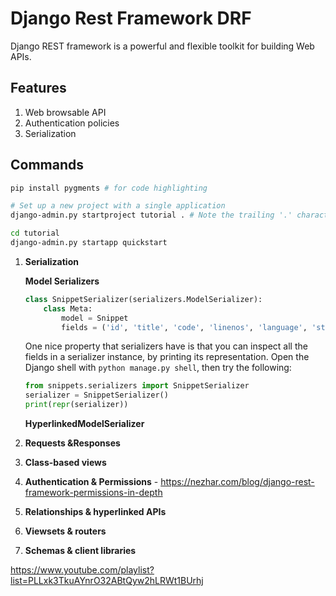 # Django Rest Framework DRF

Django REST framework is a powerful and flexible toolkit for building Web APIs.

## Features

1. Web browsable API
2. Authentication policies
3. Serialization

## Commands

```bash
pip install pygments # for code highlighting

# Set up a new project with a single application
django-admin.py startproject tutorial . # Note the trailing '.' character

cd tutorial
django-admin.py startapp quickstart
```

1. **Serialization**

    **Model Serializers**

    ```python
    class SnippetSerializer(serializers.ModelSerializer):
        class Meta:
            model = Snippet
            fields = ('id', 'title', 'code', 'linenos', 'language', 'style')
    ```

    One nice property that serializers have is that you can inspect all the fields in a serializer instance, by printing its representation. Open the Django shell with `python manage.py shell`, then try the following:

    ```python
    from snippets.serializers import SnippetSerializer
    serializer = SnippetSerializer()
    print(repr(serializer))
    ```

    **HyperlinkedModelSerializer**

2. **Requests &Responses**
3. **Class-based views**
4. **Authentication & Permissions** - https://nezhar.com/blog/django-rest-framework-permissions-in-depth
5. **Relationships & hyperlinked APIs**
6. **Viewsets & routers**
7. **Schemas & client libraries**

https://www.youtube.com/playlist?list=PLLxk3TkuAYnrO32ABtQyw2hLRWt1BUrhj
